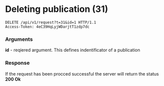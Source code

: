 # Deleting publication (31)

````
DELETE /api/v1/request?t=31&id=1 HTTP/1.1
Access-Token: 4eC39HqLyjWDarjtT1zdp7dc
````
### Arguments
**id** - reqiered argument. This defines indentificator of a publication

### Response
If the request has been procced successful the server will return the status **200 Ok**